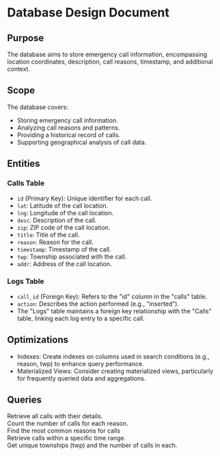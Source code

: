 # Database Design Document

## Purpose
The database aims to store emergency call information, encompassing location coordinates, description, call reasons, timestamp, and additional context.

## Scope
The database covers:
- Storing emergency call information.
- Analyzing call reasons and patterns.
- Providing a historical record of calls.
- Supporting geographical analysis of call data.

## Entities

### Calls Table
- `id` (Primary Key): Unique identifier for each call.
- `lat`: Latitude of the call location.
- `lng`: Longitude of the call location.
- `desc`: Description of the call.
- `zip`: ZIP code of the call location.
- `title`: Title of the call.
- `reason`: Reason for the call.
- `timestamp`: Timestamp of the call.
- `twp`: Township associated with the call.
- `addr`: Address of the call location.

### Logs Table
- `call_id` (Foreign Key): Refers to the "id" column in the "calls" table.
- `action`: Describes the action performed (e.g., "inserted").
- The "Logs" table maintains a foreign key relationship with the "Calls" table, linking each log entry to a specific call.

## Optimizations
- Indexes: Create indexes on columns used in search conditions (e.g., reason, twp) to enhance query performance.
- Materialized Views: Consider creating materialized views, particularly for frequently queried data and aggregations.

## Queries
Retrieve all calls with their details.<br>
Count the number of calls for each reason.<br>
Find the most common reasons for calls<br>
Retrieve calls within a specific time range.<br>
Get unique townships (twp) and the number of calls in each.<br>



